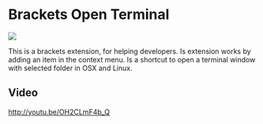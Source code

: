 Brackets Open Terminal
======================

![](http://s30.postimg.org/yv58xuw75/Captura_de_Tela_2014_11_14_s_17_12_34.png)

This is a brackets extension, for helping developers. Is extension works by adding an item in the context menu.
Is a shortcut to open a terminal window with selected folder in OSX and Linux.

## Video

http://youtu.be/OH2CLmF4b_Q
